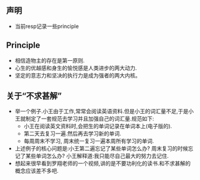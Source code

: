 ## 声明
* 当前resp记录一些principle

## Principle
* 相信造物主的存在是第一原则.
* 心生的优越感和身生的愉悦感是人类进步的两大动力.
* 坚定的意志力和坚决的执行力是成为强者的两大内核。
   
   
## 关于“不求甚解”
 * 举一个例子.小王由于工作,常常会阅读英语资料.但是小王的词汇量不足,于是小王就制定了一套规范去学习并且加强自己的词汇量.规范如下:
     * 小王在阅读英文资料时,会把生的单词记录在单词本上(电子版的).
     * 第二天去复习一遍.然后再去学习新的单词.
     * 每周周末不学习, 周末统一复习一遍本周所有学习的单词.
 * 上述例子的核心问题是:小王第二遍忘记了某些单词怎么办? 周末复习的时候忘记了某些单词怎么办? 小王解释道:我只能尽自己最大的努力去记住.
 * 想起来很早看到罗翔老师的一个视频,讲的是不要功利化的读书.和不求甚解的概念应该差不多吧.
